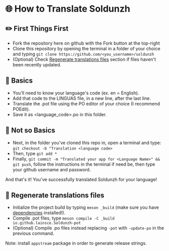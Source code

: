 # 🌐 How to Translate Soldunzh

## ✏️ First Things First

* Fork the repository here on github with the Fork button at the top-right
* Clone this repository by opening the terminal in a folder of your choice and typing `git clone https://github.com/<you_username>/soldunzh`
* (Optional) Check [Regenerate translations files](https://github.com/lainsce/Soldunzh/tree/main/po#-regenerate-translations-files) section if files haven't been recently updated.

## 📃 Basics

* You'll need to know your language's code (ex. en = English).
* Add that code to the LINGUAS file, in a new line, after the last line.
* Translate the .pot file using the PO editor of your choice (I recommend POEdit).
* Save it as <language_code>.po in this folder.

## 📝 Not so Basics

* Next, in the folder you've cloned this repo in, open a terminal and type: ```git checkout -b "Translation <language code>```
* Then, type ```git add *```
* Finally, ```git commit -m "Translated your app for <Language Name>" && git push```, follow the instructions in the terminal if need be, then type your github username and password.

And that's it! You've successfully translated Soldunzh for your language!

## 🔁 Regenerate translations files
* Initialize the project build by typing `meson _build` (make sure you have [dependencies](https://github.com/lainsce/soldunzh#%EF%B8%8F-dependencies) installed!).
* Compile .pot files, type `meson compile -C _build io.github.lainsce.Soldunzh-pot`
* (Optional) Compile .po files instead replacing `-pot` with `-update-po` in the previous command.

Note: install `appstream` package in order to generate release strings.
